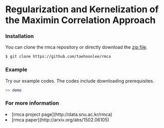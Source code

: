 # Regularization and Kernelization of the Maximin Correlation Approach

### Installation
You can clone the rmca repository or directly download the [zip file](https://github.com/taehoonlee/rmca/archive/master.zip).
```bash
$ git clone https://github.com/taehoonlee/rmca
```

### Example
Try our example codes. The codes include downloading prerequisites.
```matlab
>> demo
```

### For more information
<li> [rmca project page](http://data.snu.ac.kr/rmca) </li>
<li> [rmca paper](http://arxiv.org/abs/1502.06105) </li>